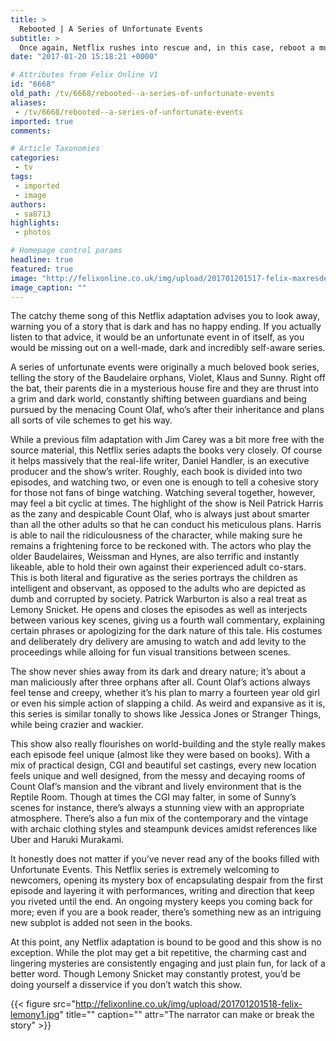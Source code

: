 ```yaml
---
title: >
  Rebooted | A Series of Unfortunate Events
subtitle: >
  Once again, Netflix rushes into rescue and, in this case, reboot a much loved property that had been poorly adapted. So, is the series any good, or does it become an all too literal rendition of its title?
date: "2017-01-20 15:18:21 +0000"

# Attributes from Felix Online V1
id: "6668"
old_path: /tv/6668/rebooted--a-series-of-unfortunate-events
aliases:
 - /tv/6668/rebooted--a-series-of-unfortunate-events
imported: true
comments:

# Article Taxonomies
categories:
 - tv
tags:
 - imported
 - image
authors:
 - sa8713
highlights:
 - photos

# Homepage control params
headline: true
featured: true
image: "http://felixonline.co.uk/img/upload/201701201517-felix-maxresdefault (4).jpg"
image_caption: ""
---
```


The catchy theme song of this Netflix adaptation advises you to look away, warning you of a story that is dark and has no happy ending. If you actually listen to that advice, it would be an unfortunate event in of itself, as you would be missing out on a well-made, dark and incredibly self-aware series.

A series of unfortunate events were originally a much beloved book series, telling the story of the Baudelaire orphans, Violet, Klaus and Sunny. Right off the bat, their parents die in a mysterious house fire and they are thrust into a grim and dark world, constantly shifting between guardians and being pursued by the menacing Count Olaf, who’s after their inheritance and plans all sorts of vile schemes to get his way.

While a previous film adaptation with Jim Carey was a bit more free with the source material, this Netflix series adapts the books very closely. Of course it helps massively that the real-life writer, Daniel Handler, is an executive producer and the show’s writer. Roughly, each book is divided into two episodes, and watching two, or even one is enough to tell a cohesive story for those not fans of binge watching. Watching several together, however, may feel a bit cyclic at times.
The highlight of the show is Neil Patrick Harris as the zany and despicable Count Olaf, who is always just about smarter than all the other adults so that he can conduct his meticulous plans. Harris is able to nail the ridiculousness of the character, while making sure he remains a frightening force to be reckoned with. The actors who play the older Baudelaires, Weissman and Hynes, are also terrific and instantly likeable, able to hold their own against their experienced adult co-stars. This is both literal and figurative as the series portrays the children as intelligent and observant, as opposed to the adults who are depicted as dumb and corrupted by society.
Patrick Warburton is also a real treat as Lemony Snicket. He opens and closes the episodes as well as interjects between various key scenes, giving us a fourth wall commentary, explaining certain phrases or apologizing for the dark nature of this tale. His costumes and deliberately dry delivery are amusing to watch and add levity to the proceedings while alloing for fun visual transitions between scenes.

The show never shies away from its dark and dreary nature; it’s about a man maliciously after three orphans after all. Count Olaf’s actions always feel tense and creepy, whether it’s his plan to marry a fourteen year old girl or even his simple action of slapping a child. As weird and expansive as it is, this series is similar tonally to shows like Jessica Jones or Stranger Things, while being crazier and wackier.

This show also really flourishes on world-building and the style really makes each episode feel unique (almost like they were based on books). With a mix of practical design, CGI and beautiful set castings, every new location feels unique and well designed, from the messy and decaying rooms of Count Olaf’s mansion and the vibrant and lively environment that is the Reptile Room. Though at times the CGI may falter, in some of Sunny’s scenes for instance, there’s always a stunning view with an appropriate atmosphere. There’s also a fun mix of the contemporary and the vintage with archaic clothing styles and steampunk devices amidst references like Uber and Haruki Murakami.

It honestly does not matter if you’ve never read any of the books filled with Unfortunate Events. This Netflix series is extremely welcoming to newcomers, opening its mystery box of encapsulating despair from the first episode and layering it with performances, writing and direction that keep you riveted until the end. An ongoing mystery keeps you coming back for more; even if you are a book reader, there’s something new as an intriguing new subplot is added not seen in the books.

At this point, any Netflix adaptation is bound to be good and this show is no exception. While the plot may get a bit repetitive, the charming cast and lingering mysteries are consistently engaging and just plain fun, for lack of a better word. Though Lemony Snicket may constantly protest, you’d be doing yourself a disservice if you don’t watch this show.

{{< figure src="http://felixonline.co.uk/img/upload/201701201518-felix-lemony1.jpg" title="" caption="" attr="The narrator can make or break the story" >}}
